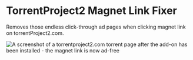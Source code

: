 # TorrentProject2 Magnet Link Fixer

Removes those endless click-through ad pages when clicking magnet link on torrentProject2.com.

![A screenshot of a torrentproject2.com torrent page after the add-on has been installed - the magnet link is now ad-free](https://addons.cdn.mozilla.net/user-media/previews/full/243/243876.png?modified=1622135976)
